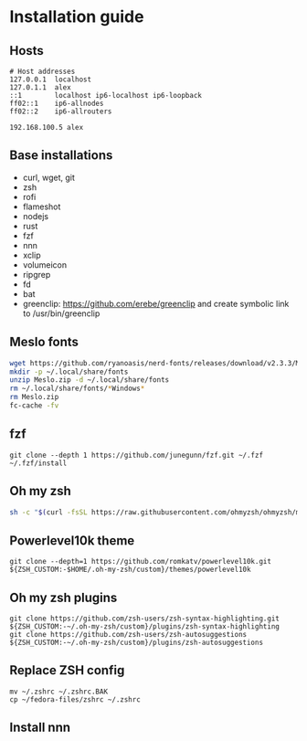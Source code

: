 # Installation guide

## Hosts

```
# Host addresses
127.0.0.1  localhost
127.0.1.1  alex
::1        localhost ip6-localhost ip6-loopback
ff02::1    ip6-allnodes
ff02::2    ip6-allrouters

192.168.100.5 alex
```

## Base installations

* curl, wget, git
* zsh
* rofi
* flameshot
* nodejs
* rust
* fzf
* nnn
* xclip
* volumeicon
* ripgrep
* fd
* bat
* greenclip: https://github.com/erebe/greenclip and create symbolic link to /usr/bin/greenclip

## Meslo fonts

```sh
wget https://github.com/ryanoasis/nerd-fonts/releases/download/v2.3.3/Meslo.zip 
mkdir -p ~/.local/share/fonts
unzip Meslo.zip -d ~/.local/share/fonts
rm ~/.local/share/fonts/*Windows*
rm Meslo.zip
fc-cache -fv
```

## fzf

```
git clone --depth 1 https://github.com/junegunn/fzf.git ~/.fzf
~/.fzf/install
```

## Oh my zsh

```sh
sh -c "$(curl -fsSL https://raw.githubusercontent.com/ohmyzsh/ohmyzsh/master/tools/install.sh)"
```

## Powerlevel10k theme

```
git clone --depth=1 https://github.com/romkatv/powerlevel10k.git ${ZSH_CUSTOM:-$HOME/.oh-my-zsh/custom}/themes/powerlevel10k
```

## Oh my zsh plugins

```
git clone https://github.com/zsh-users/zsh-syntax-highlighting.git ${ZSH_CUSTOM:-~/.oh-my-zsh/custom}/plugins/zsh-syntax-highlighting
git clone https://github.com/zsh-users/zsh-autosuggestions ${ZSH_CUSTOM:-~/.oh-my-zsh/custom}/plugins/zsh-autosuggestions
```

## Replace ZSH config

```
mv ~/.zshrc ~/.zshrc.BAK
cp ~/fedora-files/zshrc ~/.zshrc
```

## Install nnn

